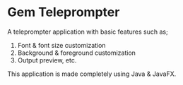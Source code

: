 # Gem Teleprompter

A teleprompter application with basic features such as;

  1. Font & font size customization
  2. Background & foreground customization
  3. Output preview, etc.
  
This application is made completely using Java & JavaFX.
